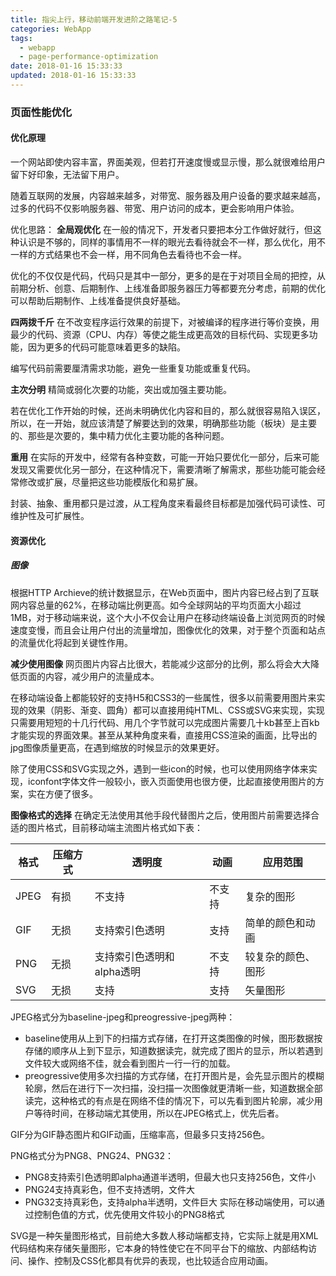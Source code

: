 ```yaml
---
title: 指尖上行，移动前端开发进阶之路笔记-5
categories: WebApp
tags:
  - webapp
  - page-performance-optimization
date: 2018-01-16 15:33:33
updated: 2018-01-16 15:33:33
---
```


### 页面性能优化
#### 优化原理
一个网站即使内容丰富，界面美观，但若打开速度慢或显示慢，那么就很难给用户留下好印象，无法留下用户。

随着互联网的发展，内容越来越多，对带宽、服务器及用户设备的要求越来越高，过多的代码不仅影响服务器、带宽、用户访问的成本，更会影响用户体验。

优化思路：
**全局观优化**
在一般的情况下，开发者只要把本分工作做好就行，但这种认识是不够的，同样的事情用不一样的眼光去看待就会不一样，那么优化，用不一样的方式结果也不会一样，用不同角色去看待也不会一样。

优化的不仅仅是代码，代码只是其中一部分，更多的是在于对项目全局的把控，从前期分析、创意、后期制作、上线准备即服务器压力等都要充分考虑，前期的优化可以帮助后期制作、上线准备提供良好基础。

**四两拨千斤**
在不改变程序运行效果的前提下，对被编译的程序进行等价变换，用最少的代码、资源（CPU、内存）等使之能生成更高效的目标代码、实现更多功能，因为更多的代码可能意味着更多的缺陷。

编写代码前需要厘清需求功能，避免一些重复功能或重复代码。

**主次分明**
精简或弱化次要的功能，突出或加强主要功能。

若在优化工作开始的时候，还尚未明确优化内容和目的，那么就很容易陷入误区，所以，在一开始，就应该清楚了解要达到的效果，明确那些功能（板块）是主要的、那些是次要的，集中精力优化主要功能的各种问题。

**重用**
在实际的开发中，经常有各种变数，可能一开始只要优化一部分，后来可能发现又需要优化另一部分，在这种情况下，需要清晰了解需求，那些功能可能会经常修改或扩展，尽量把这些功能模版化和易扩展。

封装、抽象、重用都只是过渡，从工程角度来看最终目标都是加强代码可读性、可维护性及可扩展性。

#### 资源优化
##### 图像
根据HTTP Archieve的统计数据显示，在Web页面中，图片内容已经占到了互联网内容总量的62%，在移动端比例更高。如今全球网站的平均页面大小超过1MB，对于移动端来说，这个大小不仅会让用户在移动终端设备上浏览网页的时候速度变慢，而且会让用户付出的流量增加，图像优化的效果，对于整个页面和站点的流量优化将起到关键性作用。

**减少使用图像**
网页图片内容占比很大，若能减少这部分的比例，那么将会大大降低页面的内容，减少用户的流量成本。

在移动端设备上都能较好的支持H5和CSS3的一些属性，很多以前需要用图片来实现的效果（阴影、渐变、圆角）都可以直接用纯HTML、CSS或SVG来实现，实现只需要用短短的十几行代码、用几个字节就可以完成图片需要几十kb甚至上百kb才能实现的界面效果。甚至从某种角度来看，直接用CSS渲染的画面，比导出的jpg图像质量更高，在遇到缩放的时候显示的效果更好。

除了使用CSS和SVG实现之外，遇到一些icon的时候，也可以使用网络字体来实现，iconfont字体文件一般较小，嵌入页面使用也很方便，比起直接使用图片的方案，实在方便了很多。

**图像格式的选择**
在确定无法使用其他手段代替图片之后，使用图片前需要选择合适的图片格式，目前移动端主流图片格式如下表：

| 格式 | 压缩方式 | 透明度 | 动画 | 应用范围 |
| - | - | - | - | - |
| JPEG | 有损 | 不支持 | 不支持 | 复杂的图形 |
| GIF | 无损 | 支持索引色透明 | 支持 | 简单的颜色和动画 |
| PNG | 无损 | 支持索引色透明和alpha透明 | 不支持 | 较复杂的颜色、图形 |
| SVG | 无损 | 支持 | 支持 | 矢量图形 |

JPEG格式分为baseline-jpeg和preogressive-jpeg两种：
- baseline使用从上到下的扫描方式存储，在打开这类图像的时候，图形数据按存储的顺序从上到下显示，知道数据读完，就完成了图片的显示，所以若遇到文件较大或网络不佳，就会看到图片一行一行的加载。
- preogressive使用多次扫描的方式存储，在打开图片是，会先显示图片的模糊轮廓，然后在进行下一次扫描，没扫描一次图像就更清晰一些，知道数据全部读完，这种格式的有点是在网络不佳的情况下，可以先看到图片轮廓，减少用户等待时间，在移动端尤其使用，所以在JPEG格式上，优先后者。

GIF分为GIF静态图片和GIF动画，压缩率高，但最多只支持256色。

PNG格式分为PNG8、PNG24、PNG32：
- PNG8支持索引色透明即alpha通道半透明，但最大也只支持256色，文件小
- PNG24支持真彩色，但不支持透明，文件大
- PNG32支持真彩色，支持alpha半透明，文件巨大
实际在移动端使用，可以通过控制色值的方式，优先使用文件较小的PNG8格式

SVG是一种矢量图形格式，目前绝大多数人移动端都支持，它实际上就是用XML代码结构来存储矢量图形，它本身的特性使它在不同平台下的缩放、内部结构访问、操作、控制及CSS化都具有优异的表现，也比较适合应用动画。